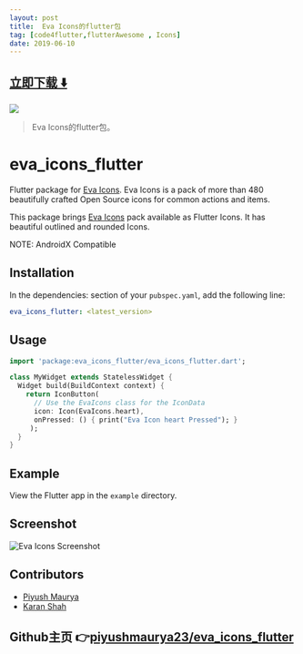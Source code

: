 ```yaml
---
layout: post
title:  Eva Icons的flutter包
tag: [code4flutter,flutterAwesome , Icons]
date: 2019-06-10
---
```


 


## [立即下载 ️⬇️ ](https://codeload.github.com/piyushmaurya23/eva_icons_flutter/zip/master) 


 
![](https://flutterawesome.com/content/images/2019/05/eva_icons_flutter.jpg)
 
>
> Eva Icons的flutter包。 
>

 
# eva_icons_flutter

Flutter package for [Eva Icons](https://akveo.github.io/eva-icons/). Eva Icons is a pack of more than 480 beautifully crafted Open Source icons for common actions and items.

This package brings [Eva Icons](https://akveo.github.io/eva-icons/) pack available as Flutter Icons. It has beautiful outlined and rounded Icons.

NOTE: AndroidX Compatible

## Installation

In the dependencies: section of your `pubspec.yaml`, add the following line:

```yaml
eva_icons_flutter: <latest_version>
```

## Usage

```dart
import 'package:eva_icons_flutter/eva_icons_flutter.dart';

class MyWidget extends StatelessWidget {
  Widget build(BuildContext context) {
    return IconButton(
      // Use the EvaIcons class for the IconData
      icon: Icon(EvaIcons.heart),
      onPressed: () { print("Eva Icon heart Pressed"); }
     );
  }
}
```

## Example

View the Flutter app in the `example` directory.

## Screenshot

![Eva Icons Screenshot](https://raw.githubusercontent.com/piyushmaurya23/eva_icons_flutter/master/screenshot.png)

## Contributors

- [Piyush Maurya](https://github.com/piyushmaurya23/)
- [Karan Shah](https://github.com/karan413255)

## Github主页 👉[piyushmaurya23/eva_icons_flutter](http://github.com/piyushmaurya23/eva_icons_flutter)